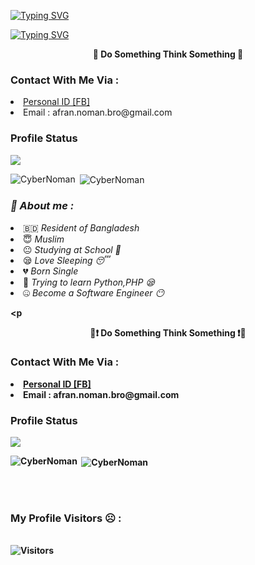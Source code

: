 [![Typing SVG](https://readme-typing-svg.herokuapp.com/?center=true&duration=3000&multiline=false&lines=Welcome+To+My+Profile)](https://git.io/typing-svg)

[![Typing SVG](https://readme-typing-svg.herokuapp.com/?color=F70000&center=true&duration=3000&multiline=false&lines=It's+Me+CyberNoman)](https://git.io/typing-svg)

<b><p align="center">🙂 Do Something Think Something 🙂</p></b>
<h3>Contact With Me Via :</h3>
<li> <a href="https://facebook.com/CYBER.NOMAN">Personal ID [FB]</a></li>
<li> Email : afran.noman.bro@gmail.com</li>
<h3>Profile Status </h3>

<img align="center" src="https://metrics.lecoq.io/CyberNoman">

<p><img align="left" src="https://github-readme-stats.vercel.app/api/top-langs?username=CyberNoman&show_icons=true&locale=en&layout=compact&theme=dark" alt="CyberNoman" /></p>

<p>&nbsp;<img align="center" src="https://github-readme-stats.vercel.app/api?username=CyberNoman&show_icons=true&locale=en&theme=dark" alt="CyberNoman" /></p>

<h3><b><i>🤠 About me :</i></b></h3>
<li> 🇧🇩 <i>Resident of Bangladesh</i></li>
<li> 😇 <i>Muslim</i></li>
<li> 😐 <i>Studying at School 🙂</i></li>
<li> 😪 <i>Love Sleeping 😴</i></li>
<li> 💔 <i>Born Single</i></li>
<li> 🐍 <i>Trying to learn Python,PHP 😪</i></li>
<li> 🤐 <i>Become a Software Engineer 😶</i></li>

<b><p
<b><p align="center">🙂❗ Do Something Think Something ❗🙂</p></b>
<h3>Contact With Me Via :</h3>
<li> <a href="https://facebook.com/CYBER.NOMAN">Personal ID [FB]</a></li>
<li> Email : afran.noman.bro@gmail.com</li>
<h3>Profile Status </h3>

<img align="center" src="https://metrics.lecoq.io/CyberNoman">

<p><img align="left" src="https://github-readme-stats.vercel.app/api/top-langs?username=CyberNoman&show_icons=true&locale=en&layout=compact&theme=dark" alt="CyberNoman" /></p>

<p>&nbsp;<img align="center" src="https://github-readme-stats.vercel.app/api?username=CyberNoman&show_icons=true&locale=en&theme=dark" alt="CyberNoman" /></p>

<br><br>
<h3> My Profile Visitors ☹️ :</h3>
<br>
<img src="https://profile-counter.glitch.me/CyberNoman/count.svg" alt="Visitors">
